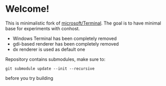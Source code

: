 # Welcome\! 

This is minimalistic fork of  [microsoft/Terminal](https://github.com/microsoft/Terminal). 
The goal is to have minimal base for experiments with conhost.


 * Windows Terminal has been completely removed
 * gdi-based renderer has been completely removed
 * dx renderer is used as default one

Repository contains submodules, make sure to:

    git submodule update --init --recursive

before you try building
